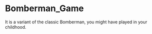 # Bomberman_Game
It is a variant of the classic Bomberman, you might have played in your childhood. 
